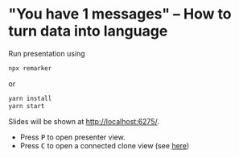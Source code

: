 # "You have 1 messages" – How to turn data into language

Run presentation using

```bash
npx remarker
```

or

```bash
yarn install
yarn start
```

Slides will be shown at <http://localhost:6275/>.

- Press <kbd>P</kbd> to open presenter view.
- Press <kbd>C</kbd> to open a connected clone view (see [here](https://github.com/gnab/remark/wiki/Presentation-mode))
